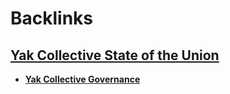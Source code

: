 
# Backlinks
## [Yak Collective State of the Union](<Yak Collective State of the Union.md>)
- [**Yak Collective Governance**](<**Yak Collective Governance**.md>)

